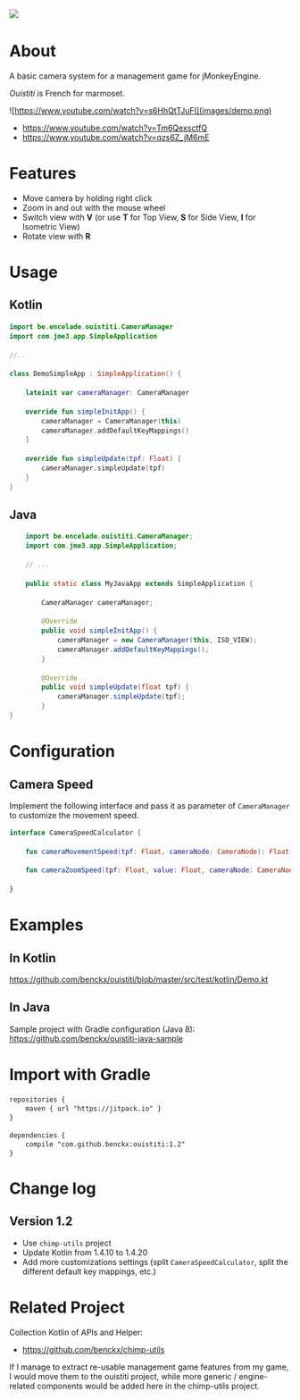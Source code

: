 <a href="https://paypal.me/benckx/2">
<img src="https://img.shields.io/badge/Donate-PayPal-green.svg"/>
</a>

# About

A basic camera system for a management game for jMonkeyEngine.

*Ouistiti* is French for marmoset. 

![https://www.youtube.com/watch?v=s6HhQtTJuFI](images/demo.png)

* https://www.youtube.com/watch?v=Tm6QexsctfQ
* https://www.youtube.com/watch?v=qzs6Z_jM6mE

# Features

* Move camera by holding right click
* Zoom in and out with the mouse wheel
* Switch view with **V** (or use **T** for Top View, **S** for Side View, **I** for Isometric View)
* Rotate view with **R** 

# Usage

## Kotlin

```kotlin
import be.encelade.ouistiti.CameraManager
import com.jme3.app.SimpleApplication

//..

class DemoSimpleApp : SimpleApplication() {

    lateinit var cameraManager: CameraManager

    override fun simpleInitApp() {
        cameraManager = CameraManager(this)
        cameraManager.addDefaultKeyMappings()
    }

    override fun simpleUpdate(tpf: Float) {
        cameraManager.simpleUpdate(tpf)
    }
}
```

## Java

```Java
    import be.encelade.ouistiti.CameraManager;
    import com.jme3.app.SimpleApplication;
    
    // ...

    public static class MyJavaApp extends SimpleApplication {

        CameraManager cameraManager;

        @Override
        public void simpleInitApp() {
            cameraManager = new CameraManager(this, ISO_VIEW);
            cameraManager.addDefaultKeyMappings();
        }

        @Override
        public void simpleUpdate(float tpf) {
            cameraManager.simpleUpdate(tpf);
        }
}
```

# Configuration

## Camera Speed

Implement the following interface and pass it as parameter of `CameraManager` to customize the movement speed.

```kotlin
interface CameraSpeedCalculator {

    fun cameraMovementSpeed(tpf: Float, cameraNode: CameraNode): Float

    fun cameraZoomSpeed(tpf: Float, value: Float, cameraNode: CameraNode): Float

}

```

# Examples

## In Kotlin
https://github.com/benckx/ouistiti/blob/master/src/test/kotlin/Demo.kt

## In Java
Sample project with Gradle configuration (Java 8):<br/>
https://github.com/benckx/ouistiti-java-sample

# Import with Gradle

    repositories {
        maven { url "https://jitpack.io" }
    }
    
    dependencies {
        compile "com.github.benckx:ouistiti:1.2"
    }

# Change log
## Version 1.2
* Use `chimp-utils` project
* Update Kotlin from 1.4.10 to 1.4.20
* Add more customizations settings (split `CameraSpeedCalculator`, split the different default key mappings, etc.)

# Related Project
Collection Kotlin of APIs and Helper:
* https://github.com/benckx/chimp-utils

If I manage to extract re-usable management game features from my game, I would move them to the ouistiti project, while more generic / engine-related components would be added here in the chimp-utils project.
